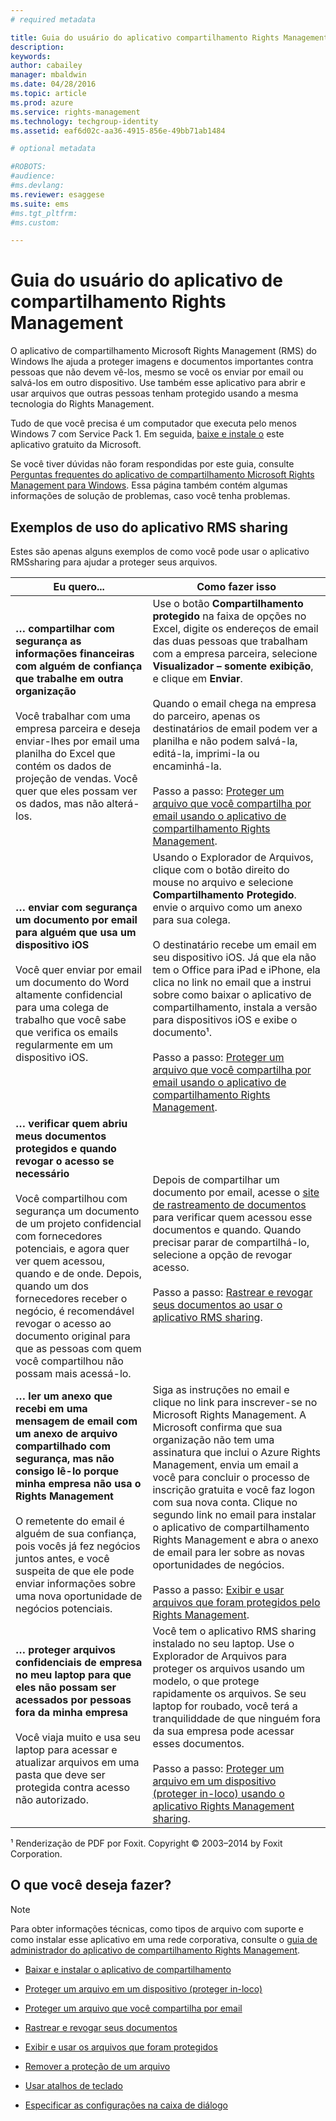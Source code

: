 ```yaml
---
# required metadata

title: Guia do usuário do aplicativo compartilhamento Rights Management | Azure RMS
description:
keywords:
author: cabailey
manager: mbaldwin
ms.date: 04/28/2016
ms.topic: article
ms.prod: azure
ms.service: rights-management
ms.technology: techgroup-identity
ms.assetid: eaf6d02c-aa36-4915-856e-49bb71ab1484

# optional metadata

#ROBOTS:
#audience:
#ms.devlang:
ms.reviewer: esaggese
ms.suite: ems
#ms.tgt_pltfrm:
#ms.custom:

---
```


# Guia do usuário do aplicativo de compartilhamento Rights Management
O aplicativo de compartilhamento Microsoft Rights Management (RMS) do Windows lhe ajuda a proteger imagens e documentos importantes contra pessoas que não devem vê-los, mesmo se você os enviar por email ou salvá-los em outro dispositivo. Use também esse aplicativo para abrir e usar arquivos que outras pessoas tenham protegido usando a mesma tecnologia do Rights Management.

Tudo de que você precisa é um computador que executa pelo menos Windows 7 com Service Pack 1. Em seguida, [baixe e instale o](http://go.microsoft.com/fwlink/?LinkId=303970) este aplicativo gratuito da Microsoft.

Se você tiver dúvidas não foram respondidas por este guia, consulte [Perguntas frequentes do aplicativo de compartilhamento Microsoft Rights Management para Windows](http://go.microsoft.com/fwlink/?LinkId=303971). Essa página também contém algumas informações de solução de problemas, caso você tenha problemas.

## Exemplos de uso do aplicativo RMS sharing
Estes são apenas alguns exemplos de como você pode usar o aplicativo RMSsharing para ajudar a proteger seus arquivos.

|Eu quero...|Como fazer isso|
|----------------|------------------|
|**… compartilhar com segurança as informações financeiras com alguém de confiança que trabalhe em outra organização**<br /><br />Você trabalhar com uma empresa parceira e deseja enviar-lhes por email uma planilha do Excel que contém os dados de projeção de vendas. Você quer que eles possam ver os dados, mas não alterá-los.|Use o botão **Compartilhamento protegido** na faixa de opções no Excel, digite os endereços de email das duas pessoas que trabalham com a empresa parceira, selecione **Visualizador – somente exibição**, e clique em **Enviar**.<br /><br />Quando o email chega na empresa do parceiro, apenas os destinatários de email podem ver a planilha e não podem salvá-la, editá-la, imprimi-la ou encaminhá-la.<br /><br />Passo a passo: [Proteger um arquivo que você compartilha por email usando o aplicativo de compartilhamento Rights Management](sharing-app-protect-by-email.md).|
|**… enviar com segurança um documento por email para alguém que usa um dispositivo iOS**<br /><br />Você quer enviar por email um documento do Word altamente confidencial para uma colega de trabalho que você sabe que verifica os emails regularmente em um dispositivo iOS.|Usando o Explorador de Arquivos, clique com o botão direito do mouse no arquivo e selecione **Compartilhamento Protegido**. envie o arquivo como um anexo para sua colega.<br /><br />O destinatário recebe um email em seu dispositivo iOS. Já que ela não tem o Office para iPad e iPhone, ela clica no link no email que a instrui sobre como baixar o aplicativo de compartilhamento, instala a versão para dispositivos iOS e exibe o documento¹.<br /><br />Passo a passo: [Proteger um arquivo que você compartilha por email usando o aplicativo de compartilhamento Rights Management](sharing-app-protect-by-email.md).|
|**… verificar quem abriu meus documentos protegidos e quando revogar o acesso se necessário**<br /><br />Você compartilhou com segurança um documento de um projeto confidencial com fornecedores potenciais, e agora quer ver quem acessou, quando e de onde. Depois, quando um dos fornecedores receber o negócio, é recomendável revogar o acesso ao documento original para que as pessoas com quem você compartilhou não possam mais acessá-lo.|Depois de compartilhar um documento por email, acesse o [site de rastreamento de documentos](http://go.microsoft.com/fwlink/?LinkId=529562) para verificar quem acessou esse documentos e quando. Quando precisar parar de compartilhá-lo, selecione a opção de revogar acesso.<br /><br />Passo a passo: [Rastrear e revogar seus documentos ao usar o aplicativo RMS sharing](sharing-app-track-revoke.md).|
|**… ler um anexo que recebi em uma mensagem de email com um anexo de arquivo compartilhado com segurança, mas não consigo lê-lo porque minha empresa não usa o Rights Management**<br /><br />O remetente do email é alguém de sua confiança, pois vocês já fez negócios juntos antes, e você suspeita de que ele pode enviar informações sobre uma nova oportunidade de negócios potenciais.|Siga as instruções no email e clique no link para inscrever-se no Microsoft Rights Management. A Microsoft confirma que sua organização não tem uma assinatura que inclui o Azure Rights Management, envia um email a você para concluir o processo de inscrição gratuita e você faz logon com sua nova conta. Clique no segundo link no email para instalar o aplicativo de compartilhamento Rights Management e abra o anexo de email para ler sobre as novas oportunidades de negócios.<br /><br />Passo a passo: [Exibir e usar arquivos que foram protegidos pelo Rights Management](sharing-app-view-use-files.md).|
|**… proteger arquivos confidenciais de empresa no meu laptop para que eles não possam ser acessados por pessoas fora da minha empresa**<br /><br />Você viaja muito e usa seu laptop para acessar e atualizar arquivos em uma pasta que deve ser protegida contra acesso não autorizado.|Você tem o aplicativo RMS sharing instalado no seu laptop. Use o Explorador de Arquivos para proteger os arquivos usando um modelo, o que protege rapidamente os arquivos. Se seu laptop for roubado, você terá a tranquiliddade de que ninguém fora da sua empresa pode acessar esses documentos.<br /><br />Passo a passo: [Proteger um arquivo em um dispositivo &#40;proteger in-loco&#41; usando o aplicativo Rights Management sharing](sharing-app-protect-in-place.md).|
¹ Renderização de PDF por Foxit. Copyright © 2003–2014 by Foxit Corporation.

## O que você deseja fazer?
> [!NOTE]
> Para obter informações técnicas, como tipos de arquivo com suporte e como instalar esse aplicativo em uma rede corporativa, consulte o [guia de administrador do aplicativo de compartilhamento Rights Management](sharing-app-admin-guide.md).

-   [Baixar e instalar o aplicativo de compartilhamento](install-sharing-app.md)

-   [Proteger um arquivo em um dispositivo (proteger in-loco)](sharing-app-protect-in-place.md)

-   [Proteger um arquivo que você compartilha por email](sharing-app-protect-by-email.md)

-   [Rastrear e revogar seus documentos](sharing-app-track-revoke.md)

-   [Exibir e usar os arquivos que foram protegidos](sharing-app-view-use-files.md)

-   [Remover a proteção de um arquivo](sharing-app-remove-protection.md)

-   [Usar atalhos de teclado](sharing-app-keyboard-shortcuts.md)

-   [Especificar as configurações na caixa de diálogo](sharing-app-dialog-box.md)





<!--HONumber=Apr16_HO4-->


